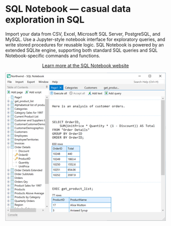 # SQL Notebook &mdash; casual data exploration in SQL

Import your data from CSV, Excel, Microsoft SQL Server, PostgreSQL, and MySQL. Use a Jupyter-style notebook interface for exploratory queries, and write stored procedures for reusable logic. SQL Notebook is powered by an extended SQLite engine, supporting both standard SQL queries and SQL Notebook-specific commands and functions.

<p align="center">
  <a href="https://sqlnotebook.com">Learn more at the SQL Notebook website</a>
</p>
<p align="center">
  <img src="https://raw.githubusercontent.com/brianluft/sqlnotebook/master/web/art/main-screenshot.png" width="600">
</p>
